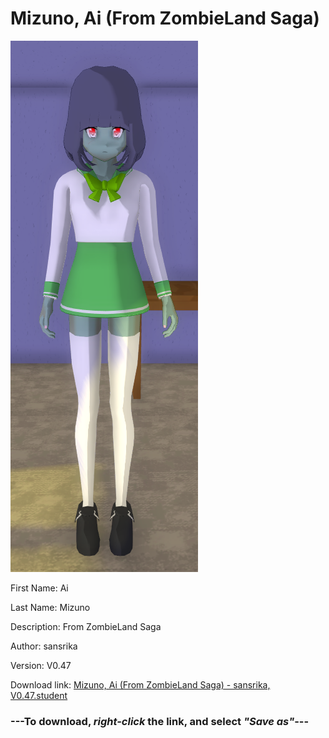 # Mizuno, Ai (From ZombieLand Saga)

<img src="https://raw.githubusercontent.com/Arbiter1223/Daigaku-Gurashi-Custom-Students/master/Students/Files/Mizuno%2C%20Ai%20(From%20ZombieLand%20Saga).png" title="Mizuno, Ai (From ZombieLand Saga) - sansrika, V0.47">

First Name: Ai

Last Name: Mizuno

Description: From ZombieLand Saga

Author: sansrika

Version: V0.47

Download link: <a href="https://raw.githubusercontent.com/Arbiter1223/Daigaku-Gurashi-Custom-Students/master/Students/Files/Mizuno%2C%20Ai%20(From%20ZombieLand%20Saga)%20-%20sansrika%2C%20V0.47.student">Mizuno, Ai (From ZombieLand Saga) - sansrika, V0.47.student</a>

### ---**To download, _right-click_ the link, and select _"Save as"_**---
